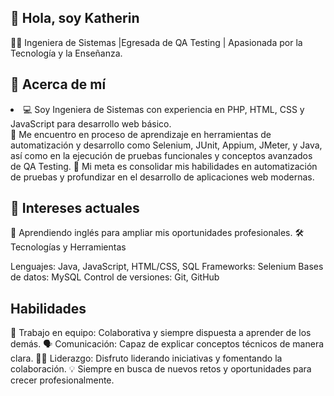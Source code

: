## 👋 Hola, soy Katherin
👩‍💻 Ingeniera de Sistemas |Egresada de QA Testing | Apasionada por la Tecnología y la Enseñanza.

## 📌 Acerca de mí

 <li>💻 Soy Ingeniera de Sistemas con experiencia en PHP, HTML, CSS y JavaScript para desarrollo web básico.</li>
🌟 Me encuentro en proceso de aprendizaje en herramientas de automatización y desarrollo como Selenium, JUnit, Appium, JMeter, y Java, así como en la ejecución de pruebas funcionales y conceptos avanzados de QA Testing.
🚀 Mi meta es consolidar mis habilidades en automatización de pruebas y profundizar en el desarrollo de aplicaciones web modernas.

## 📘 Intereses actuales

🚀 Aprendiendo inglés para ampliar mis oportunidades profesionales.
🛠️ Tecnologías y Herramientas

Lenguajes: Java, JavaScript, HTML/CSS, SQL
Frameworks: Selenium
Bases de datos: MySQL
Control de versiones: Git, GitHub

## Habilidades 
🤝 Trabajo en equipo: Colaborativa y siempre dispuesta a aprender de los demás. 
🗣️ Comunicación: Capaz de explicar conceptos técnicos de manera clara. 
👩‍💼 Liderazgo: Disfruto liderando iniciativas y fomentando la colaboración.
💡 Siempre en busca de nuevos retos y oportunidades para crecer profesionalmente.
